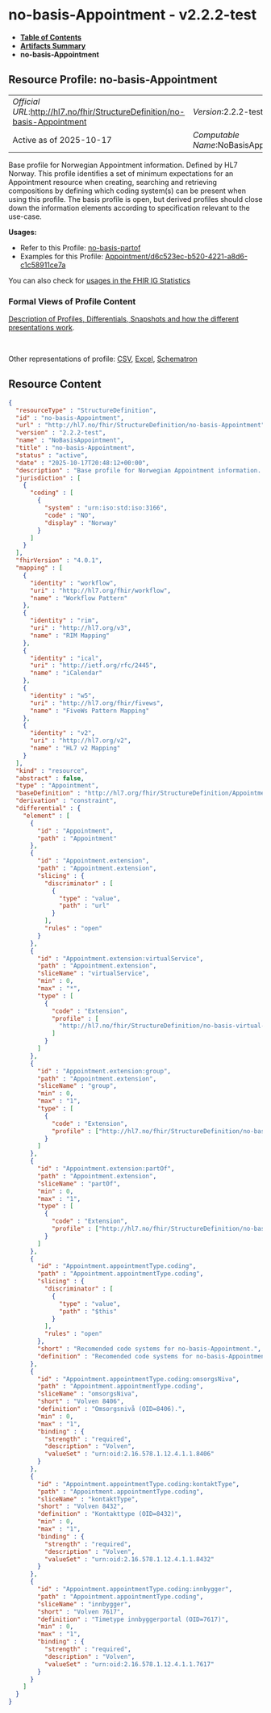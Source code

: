 # no-basis-Appointment - v2.2.2-test

* [**Table of Contents**](toc.md)
* [**Artifacts Summary**](artifacts.md)
* **no-basis-Appointment**

## Resource Profile: no-basis-Appointment 

| | |
| :--- | :--- |
| *Official URL*:http://hl7.no/fhir/StructureDefinition/no-basis-Appointment | *Version*:2.2.2-test |
| Active as of 2025-10-17 | *Computable Name*:NoBasisAppointment |

 
Base profile for Norwegian Appointment information. Defined by HL7 Norway. This profile identifies a set of minimum expectations for an Appointment resource when creating, searching and retrieving compositions by defining which coding system(s) can be present when using this profile. The basis profile is open, but derived profiles should close down the information elements according to specification relevant to the use-case. 

**Usages:**

* Refer to this Profile: [no-basis-partof](StructureDefinition-no-basis-partof.md)
* Examples for this Profile: [Appointment/d6c523ec-b520-4221-a8d6-c1c58911ce7a](Appointment-d6c523ec-b520-4221-a8d6-c1c58911ce7a.md)

You can also check for [usages in the FHIR IG Statistics](https://packages2.fhir.org/xig/hl7.fhir.no.basis|current/StructureDefinition/no-basis-Appointment)

### Formal Views of Profile Content

 [Description of Profiles, Differentials, Snapshots and how the different presentations work](http://build.fhir.org/ig/FHIR/ig-guidance/readingIgs.html#structure-definitions). 

 

Other representations of profile: [CSV](StructureDefinition-no-basis-Appointment.csv), [Excel](StructureDefinition-no-basis-Appointment.xlsx), [Schematron](StructureDefinition-no-basis-Appointment.sch) 



## Resource Content

```json
{
  "resourceType" : "StructureDefinition",
  "id" : "no-basis-Appointment",
  "url" : "http://hl7.no/fhir/StructureDefinition/no-basis-Appointment",
  "version" : "2.2.2-test",
  "name" : "NoBasisAppointment",
  "title" : "no-basis-Appointment",
  "status" : "active",
  "date" : "2025-10-17T20:48:12+00:00",
  "description" : "Base profile for Norwegian Appointment information. Defined by HL7 Norway. This profile identifies a set of minimum expectations for an Appointment resource when creating, searching and retrieving compositions by defining which coding system(s) can be present when using this profile. The basis profile is open, but derived profiles should close down the information elements according to specification relevant to the use-case.",
  "jurisdiction" : [
    {
      "coding" : [
        {
          "system" : "urn:iso:std:iso:3166",
          "code" : "NO",
          "display" : "Norway"
        }
      ]
    }
  ],
  "fhirVersion" : "4.0.1",
  "mapping" : [
    {
      "identity" : "workflow",
      "uri" : "http://hl7.org/fhir/workflow",
      "name" : "Workflow Pattern"
    },
    {
      "identity" : "rim",
      "uri" : "http://hl7.org/v3",
      "name" : "RIM Mapping"
    },
    {
      "identity" : "ical",
      "uri" : "http://ietf.org/rfc/2445",
      "name" : "iCalendar"
    },
    {
      "identity" : "w5",
      "uri" : "http://hl7.org/fhir/fivews",
      "name" : "FiveWs Pattern Mapping"
    },
    {
      "identity" : "v2",
      "uri" : "http://hl7.org/v2",
      "name" : "HL7 v2 Mapping"
    }
  ],
  "kind" : "resource",
  "abstract" : false,
  "type" : "Appointment",
  "baseDefinition" : "http://hl7.org/fhir/StructureDefinition/Appointment",
  "derivation" : "constraint",
  "differential" : {
    "element" : [
      {
        "id" : "Appointment",
        "path" : "Appointment"
      },
      {
        "id" : "Appointment.extension",
        "path" : "Appointment.extension",
        "slicing" : {
          "discriminator" : [
            {
              "type" : "value",
              "path" : "url"
            }
          ],
          "rules" : "open"
        }
      },
      {
        "id" : "Appointment.extension:virtualService",
        "path" : "Appointment.extension",
        "sliceName" : "virtualService",
        "min" : 0,
        "max" : "*",
        "type" : [
          {
            "code" : "Extension",
            "profile" : [
              "http://hl7.no/fhir/StructureDefinition/no-basis-virtual-service"
            ]
          }
        ]
      },
      {
        "id" : "Appointment.extension:group",
        "path" : "Appointment.extension",
        "sliceName" : "group",
        "min" : 0,
        "max" : "1",
        "type" : [
          {
            "code" : "Extension",
            "profile" : ["http://hl7.no/fhir/StructureDefinition/no-basis-group"]
          }
        ]
      },
      {
        "id" : "Appointment.extension:partOf",
        "path" : "Appointment.extension",
        "sliceName" : "partOf",
        "min" : 0,
        "max" : "1",
        "type" : [
          {
            "code" : "Extension",
            "profile" : ["http://hl7.no/fhir/StructureDefinition/no-basis-partof"]
          }
        ]
      },
      {
        "id" : "Appointment.appointmentType.coding",
        "path" : "Appointment.appointmentType.coding",
        "slicing" : {
          "discriminator" : [
            {
              "type" : "value",
              "path" : "$this"
            }
          ],
          "rules" : "open"
        },
        "short" : "Recomended code systems for no-basis-Appointment.",
        "definition" : "Recomended code systems for no-basis-Appointment. The recomended code systems might not be suficient for defining appointment type and in an implemented profile - some other coding might be needed."
      },
      {
        "id" : "Appointment.appointmentType.coding:omsorgsNiva",
        "path" : "Appointment.appointmentType.coding",
        "sliceName" : "omsorgsNiva",
        "short" : "Volven 8406",
        "definition" : "Omsorgsnivå (OID=8406).",
        "min" : 0,
        "max" : "1",
        "binding" : {
          "strength" : "required",
          "description" : "Volven",
          "valueSet" : "urn:oid:2.16.578.1.12.4.1.1.8406"
        }
      },
      {
        "id" : "Appointment.appointmentType.coding:kontaktType",
        "path" : "Appointment.appointmentType.coding",
        "sliceName" : "kontaktType",
        "short" : "Volven 8432",
        "definition" : "Kontakttype (OID=8432)",
        "min" : 0,
        "max" : "1",
        "binding" : {
          "strength" : "required",
          "description" : "Volven",
          "valueSet" : "urn:oid:2.16.578.1.12.4.1.1.8432"
        }
      },
      {
        "id" : "Appointment.appointmentType.coding:innbygger",
        "path" : "Appointment.appointmentType.coding",
        "sliceName" : "innbygger",
        "short" : "Volven 7617",
        "definition" : "Timetype innbyggerportal (OID=7617)",
        "min" : 0,
        "max" : "1",
        "binding" : {
          "strength" : "required",
          "description" : "Volven",
          "valueSet" : "urn:oid:2.16.578.1.12.4.1.1.7617"
        }
      }
    ]
  }
}

```
